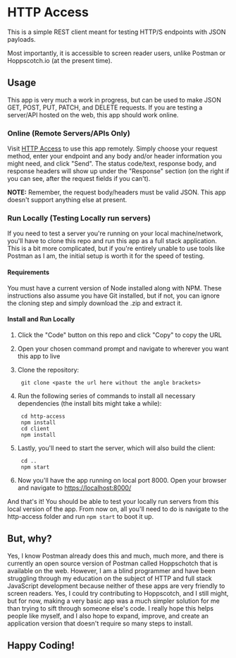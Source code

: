 # HTTP Access

This is a simple REST client meant for testing HTTP/S endpoints with JSON payloads.

Most importantly, it is accessible to screen reader users, unlike Postman or Hoppscotch.io (at the present time).

## Usage

This app is very much a work in progress, but can be used to make JSON GET, POST, PUT, PATCH, and DELETE requests. If you are testing a server/API hosted on the web, this app should work online. 

### Online (Remote Servers/APIs Only)

Visit [HTTP Access](https://http-access.herokuapp.com) to use this app remotely. Simply choose your request method, enter your endpoint and any body and/or header information you might need, and click "Send". The status code/text, response body, and response headers will show up under the "Response" section (on the right if you can see, after the request fields if you can't).

**NOTE:** Remember, the request body/headers must be valid JSON. This app doesn't support anything else at present.

### Run Locally (Testing Locally run servers)

If you need to test a server you're running on your local machine/network, you'll have to clone this repo and run this app as a full stack application. This is a bit more complicated, but if you're entirely unable to use tools like Postman as I am, the initial setup is worth it for the speed of testing.

#### Requirements

You must have a current version of Node installed along with NPM. These instructions also assume you have Git installed, but if not, you can ignore the cloning step and simply download the .zip and extract it.

#### Install and Run Locally

1. Click the "Code" button on this repo and click "Copy" to copy the URL
2. Open your chosen command prompt and navigate to wherever you want this app to live
3. Clone the repository:
		
		git clone <paste the url here without the angle brackets>
		
4. Run the following series of commands to install all necessary dependencies (the install bits might take a while):
		
		cd http-access
		npm install
		cd client
		npm install
		
5. Lastly, you'll need to start the server, which will also build the client:
		
		cd ..
		npm start
		
6. Now you'll have the app running on local port 8000. Open your browser and navigate to <https://localhost:8000/>

And that's it! You should be able to test your locally run servers from this local version of the app. From now on, all you'll need to do is navigate to the http-access folder and run `npm start` to boot it up.

## But, why?

Yes, I know Postman already does this and much, much more, and there is currently an open source version of Postman called Hoppschotch that is available on the web. However, I am a blind programmer and have been struggling through my education on the subject of HTTP and full stack JavaScript development because neither of these apps are very friendly to screen readers. Yes, I could try contributing to Hoppscotch, and I still might, but for now, making a very basic app was a much simpler solution for me than trying to sift through someone else's code. I really hope this helps people like myself, and I also hope to expand, improve, and create an application version that doesn't require so many steps to install.

## Happy Coding!